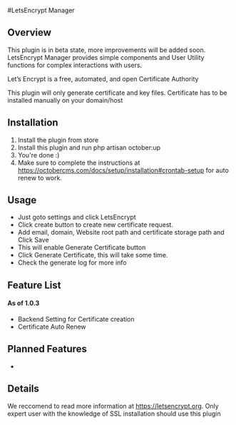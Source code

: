 #LetsEncrypt Manager

## Overview
This plugin is in beta state, more improvements will be added soon.
LetsEncrypt Manager provides simple components and User Utility functions for complex interactions with users.

Let’s Encrypt is a free, automated, and open Certificate Authority

This plugin will only generate certificate and key files. Certificate has to be installed manually on your domain/host

## Installation
1. Install the plugin from store
2. Install this plugin and run
        php artisan october:up
3. You're done :)
4. Make sure to complete the instructions at https://octobercms.com/docs/setup/installation#crontab-setup for auto renew to work.


## Usage
* Just goto settings and click LetsEncrypt
* Click create button to create new certificate request.
* Add email, domain, Website root path and certificate storage path and Click Save
* This will enable Generate Certificate button
* Click Generate Certificate, this will take some time.
* Check the generate log for more info

## Feature List
#### As of 1.0.3
* Backend Setting for Certificate creation
* Certificate Auto Renew 


## Planned Features
* 

## Details
We reccomend to read more information at https://letsencrypt.org. Only expert user with the knowledge of SSL installation should use this plugin
